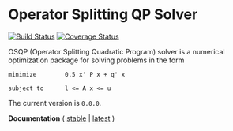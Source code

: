 # Operator Splitting QP Solver
[![Build Status](https://travis-ci.org/oxfordcontrol/osqp.svg?branch=master)](https://travis-ci.org/oxfordcontrol/osqp)
[![Coverage Status](https://coveralls.io/repos/github/oxfordcontrol/osqp/badge.svg?branch=master)](https://coveralls.io/github/oxfordcontrol/osqp?branch=master)

OSQP (Operator Splitting Quadratic Program) solver is a numerical optimization package for solving problems in the form
```
minimize        0.5 x' P x + q' x

subject to      l <= A x <= u
```

The current version is `0.0.0`.

**Documentation** ( [stable](http://osqp.readthedocs.io/en/stable) | [latest](http://osqp.readthedocs.io/en/latest) )
